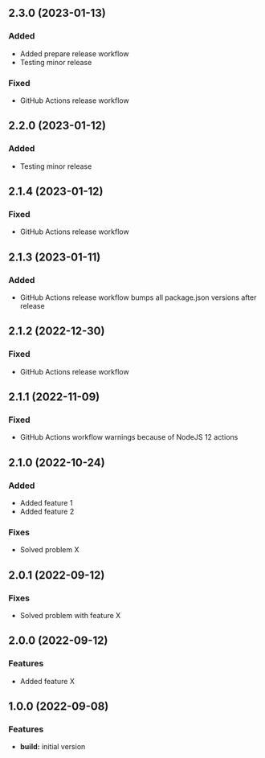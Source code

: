## 2.3.0 (2023-01-13)
### Added
* Added prepare release workflow
* Testing minor release

### Fixed
* GitHub Actions release workflow


## 2.2.0 (2023-01-12)
### Added
* Testing minor release

## 2.1.4 (2023-01-12)
### Fixed
* GitHub Actions release workflow

## 2.1.3 (2023-01-11)
### Added
* GitHub Actions release workflow bumps all package.json versions after release

## 2.1.2 (2022-12-30)
### Fixed
* GitHub Actions release workflow

## 2.1.1 (2022-11-09)
### Fixed
* GitHub Actions workflow warnings because of NodeJS 12 actions

## 2.1.0 (2022-10-24)
### Added
* Added feature 1
* Added feature 2

### Fixes
* Solved problem X

## 2.0.1 (2022-09-12)
### Fixes
* Solved problem with feature X

## 2.0.0 (2022-09-12)
### Features
* Added feature X

## 1.0.0 (2022-09-08)
### Features
* **build:** initial version
